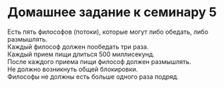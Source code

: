 # Домашнее задание к семинару 5

Есть пять философов (потоки), которые могут либо обедать, либо размышлять.  
Каждый философ должен пообедать три раза.  
Каждый прием пищи длиться 500 миллисекунд.  
После каждого приема пищи философ должен размышлять.  
Не должно возникнуть общей блокировки.  
Философы не должны есть больше одного раза подряд.  